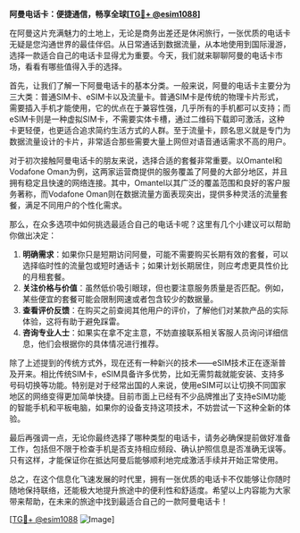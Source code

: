 **阿曼电话卡：便捷通信，畅享全球[[TG💪+ @esim1088](https://t.me/s/esim1088)]**

在阿曼这片充满魅力的土地上，无论是商务出差还是休闲旅行，一张优质的电话卡无疑是您沟通世界的最佳伴侣。从日常通话到数据流量，从本地使用到国际漫游，选择一款适合自己的电话卡显得尤为重要。今天，我们就来聊聊阿曼的电话卡市场，看看有哪些值得入手的选择。

首先，让我们了解一下阿曼电话卡的基本分类。一般来说，阿曼的电话卡主要分为三大类：普通SIM卡、eSIM卡以及流量卡。普通SIM卡是传统的物理卡片形式，需要插入手机才能使用，它的优点在于兼容性强，几乎所有的手机都可以支持；而eSIM卡则是一种虚拟SIM卡，不需要实体卡槽，通过二维码下载即可激活，这种卡更轻便，也更适合追求简约生活方式的人群。至于流量卡，顾名思义就是专门为数据流量设计的卡片，非常适合那些需要大量上网但对语音通话需求不高的用户。

对于初次接触阿曼电话卡的朋友来说，选择合适的套餐非常重要。以Omantel和Vodafone Oman为例，这两家运营商提供的服务覆盖了阿曼的大部分地区，并且拥有稳定且快速的网络连接。其中，Omantel以其广泛的覆盖范围和良好的客户服务著称，而Vodafone Oman则在数据流量方面表现突出，提供多种灵活的流量套餐，满足不同用户的个性化需求。

那么，在众多选项中如何挑选最适合自己的电话卡呢？这里有几个小建议可以帮助你做出决定：

1. **明确需求**：如果你只是短期访问阿曼，可能不需要购买长期有效的套餐，可以选择临时性的流量包或短时通话卡；如果计划长期居住，则应考虑更具性价比的月租套餐。
2. **关注价格与价值**：虽然低价吸引眼球，但也要注意服务质量是否匹配。例如，某些便宜的套餐可能会限制网速或者包含较少的数据量。
3. **查看评价反馈**：在购买之前查阅其他用户的评价，了解他们对某款产品的实际体验，这将有助于避免踩雷。
4. **咨询专业人士**：如果实在拿不定主意，不妨直接联系相关客服人员询问详细信息，他们会根据你的具体情况进行推荐。

除了上述提到的传统方式外，现在还有一种新兴的技术——eSIM技术正在逐渐普及开来。相比传统SIM卡，eSIM具备许多优势，比如无需剪裁就能安装、支持多号码切换等功能。特别是对于经常出国的人来说，使用eSIM可以让切换不同国家地区的网络变得更加简单快捷。目前市面上已经有不少品牌推出了支持eSIM功能的智能手机和平板电脑，如果你的设备支持这项技术，不妨尝试一下这种全新的体验。

最后再强调一点，无论你最终选择了哪种类型的电话卡，请务必确保提前做好准备工作，包括但不限于检查手机是否支持相应频段、确认护照信息是否准确无误等。只有这样，才能保证你在抵达阿曼后能够顺利地完成激活手续并开始正常使用。

总之，在这个信息化飞速发展的时代里，拥有一张优质的电话卡不仅能够让你随时随地保持联络，还能极大地提升旅途中的便利性和舒适度。希望以上内容能为大家带来帮助，在未来的旅途中找到最适合自己的一款阿曼电话卡！

[[TG💪+ @esim1088](https://t.me/s/esim1088) ![Image](https://i.postimg.cc/4NQfJmqS/Snipaste-2025-05-13-00-14-12.png)]